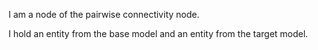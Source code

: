 I am a node of the pairwise connectivity node.

I hold an entity from the base model and an entity from the target model.